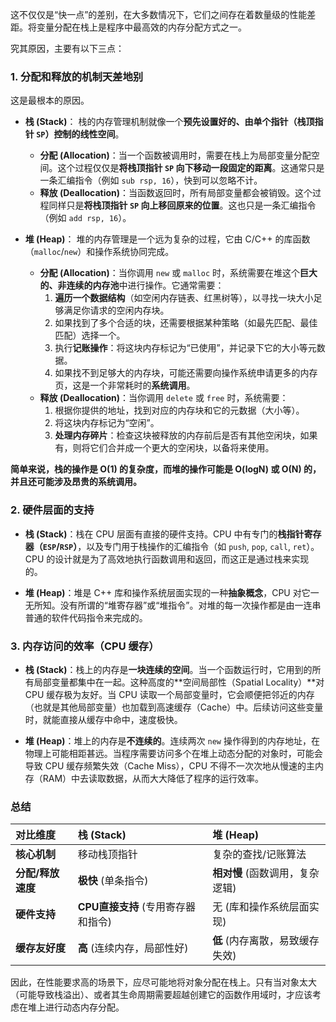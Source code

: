 这不仅仅是“快一点”的差别，在大多数情况下，它们之间存在着数量级的性能差距。将变量分配在栈上是程序中最高效的内存分配方式之一。

究其原因，主要有以下三点：

### 1. 分配和释放的机制天差地别

这是最根本的原因。

* **栈 (Stack)**：
    栈的内存管理机制就像一个**预先设置好的、由单个指针（栈顶指针 `SP`）控制的线性空间**。
    * **分配 (Allocation)**：当一个函数被调用时，需要在栈上为局部变量分配空间。这个过程仅仅是**将栈顶指针 `SP` 向下移动一段固定的距离**。这通常只是一条汇编指令（例如 `sub rsp, 16`），快到可以忽略不计。
    * **释放 (Deallocation)**：当函数返回时，所有局部变量都会被销毁。这个过程同样只是**将栈顶指针 `SP` 向上移回原来的位置**。这也只是一条汇编指令（例如 `add rsp, 16`）。

* **堆 (Heap)**：
    堆的内存管理是一个远为复杂的过程，它由 C/C++ 的库函数（`malloc`/`new`）和操作系统协同完成。
    * **分配 (Allocation)**：当你调用 `new` 或 `malloc` 时，系统需要在堆这个**巨大的、非连续的内存池**中进行操作。它通常需要：
        1.  **遍历一个数据结构**（如空闲内存链表、红黑树等），以寻找一块大小足够满足你请求的空闲内存块。
        2.  如果找到了多个合适的块，还需要根据某种策略（如最先匹配、最佳匹配）选择一个。
        3.  执行**记账操作**：将这块内存标记为“已使用”，并记录下它的大小等元数据。
        4.  如果找不到足够大的内存块，可能还需要向操作系统申请更多的内存页，这是一个非常耗时的**系统调用**。
    * **释放 (Deallocation)**：当你调用 `delete` 或 `free` 时，系统需要：
        1.  根据你提供的地址，找到对应的内存块和它的元数据（大小等）。
        2.  将这块内存标记为“空闲”。
        3.  **处理内存碎片**：检查这块被释放的内存前后是否有其他空闲块，如果有，则将它们合并成一个更大的空闲块，以备将来使用。

**简单来说，栈的操作是 O(1) 的复杂度，而堆的操作可能是 O(logN) 或 O(N) 的，并且还可能涉及昂贵的系统调用。**

### 2. 硬件层面的支持

* **栈 (Stack)**：栈在 CPU 层面有直接的硬件支持。CPU 中有专门的**栈指针寄存器（`ESP`/`RSP`）**，以及专门用于栈操作的汇编指令（如 `push`, `pop`, `call`, `ret`）。CPU 的设计就是为了高效地执行函数调用和返回，而这正是通过栈来实现的。

* **堆 (Heap)**：堆是 C++ 库和操作系统层面实现的一种**抽象概念**，CPU 对它一无所知。没有所谓的“堆寄存器”或“堆指令”。对堆的每一次操作都是由一连串普通的软件代码指令来完成的。

### 3. 内存访问的效率（CPU 缓存）

* **栈 (Stack)**：栈上的内存是**一块连续的空间**。当一个函数运行时，它用到的所有局部变量都集中在一起。这种高度的**空间局部性（Spatial Locality）**对 CPU 缓存极为友好。当 CPU 读取一个局部变量时，它会顺便把邻近的内存（也就是其他局部变量）也加载到高速缓存（Cache）中。后续访问这些变量时，就能直接从缓存中命中，速度极快。

* **堆 (Heap)**：堆上的内存是**不连续的**。连续两次 `new` 操作得到的内存地址，在物理上可能相距甚远。当程序需要访问多个在堆上动态分配的对象时，可能会导致 CPU 缓存频繁失效（Cache Miss），CPU 不得不一次次地从慢速的主内存（RAM）中去读取数据，从而大大降低了程序的运行效率。

### 总结

| 对比维度        | 栈 (Stack)              | 堆 (Heap)            |
| :---------- | :--------------------- | :------------------ |
| **核心机制**    | 移动栈顶指针                 | 复杂的查找/记账算法          |
| **分配/释放速度** | **极快** (单条指令)          | **相对慢** (函数调用，复杂逻辑) |
| **硬件支持**    | **CPU直接支持** (专用寄存器和指令) | 无 (库和操作系统层面实现)      |
| **缓存友好度**   | **高** (连续内存，局部性好)      | **低** (内存离散，易致缓存失效) |

因此，在性能要求高的场景下，应尽可能地将对象分配在栈上。只有当对象太大（可能导致栈溢出）、或者其生命周期需要超越创建它的函数作用域时，才应该考虑在堆上进行动态内存分配。
